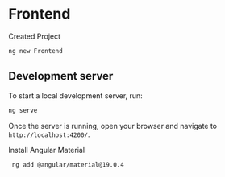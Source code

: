 # Frontend

Created Project
```bash
ng new Frontend
```

## Development server

To start a local development server, run:

```bash
ng serve
```

Once the server is running, open your browser and navigate to `http://localhost:4200/`.

Install Angular Material
```bash
 ng add @angular/material@19.0.4
```
